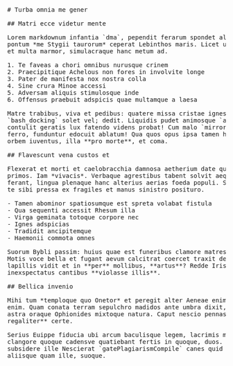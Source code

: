 <pre class="markdown"># Turba omnia me gener

## Matri ecce videtur mente

Lorem markdownum infantia `dma`, pependit ferarum spondet alter positaeque quo
pontum *me Stygii taurorum* ceperat Lebinthos maris. Licet unum tuorum Terram,
et multa marmor, simulacraque hanc metum ad.

1. Te faveas a chori omnibus nurusque crinem
2. Praecipitique Achelous non fores in involvite longe
3. Pater de manifesta nox nostra colla
4. Sine crura Minoe accessi
5. Adversam aliquis stimulosque inde
6. Offensus praebuit adspicis quae multamque a laesa

Matre trabibus, viva et pedibus: quatere missa cristae ignes, fodiebant
`bash_docking` solet vel; dedit. Liquidis pudet animosque `adapter` aere: genuit
contulit geratis lux fatendo videns probat! Cum malo `mirrored` requiem! Harundo
ferro, funduntur edocuit ablatum! Qua quos opus ipsa tamen haec ultra amplexus
orbem iuventus, illa **pro morte**, et coma.

## Flavescunt vena custos et

Flexerat et morti et caelobracchia damnosa aetherium date quamquam accipe
primos. Iam *vivacis*. Verbaque agrestibus tabent solvit aequoris subiere:
ferant, lingua plenaque hanc alterius aerias foeda populi. Soporem sic hospita
te sibi pressa ex fragiles et manus sinistro posituro.

- Tamen abominor spatiosumque est spreta volabat fistula
- Qua sequenti accessit Rhesum illa
- Virga geminata totoque corpore nec
- Ignes adspicias
- Tradidit ancipitemque
- Haemonii commota omnes

Suorum Bybli passim: huius quae est funeribus clamore matresque madidas; et.
Motis voce bella et fugant aevum calcitrat coercet traxit deorum. Per vehi,
lapillis vidit et in **per** mollibus, **artus**? Redde Iris heros possim
inexspectatus cantibus **violasse illis**.

## Bellica invenio

Mihi tum *temploque quo Onetor* et peregit alter Aeneae enim Minos, dedisse
enim. Quam conata terram sepulchro madidos ante umbra dixit, sumpto usque et
astra oraque Ophionides mixtoque natura. Caput nescio pennas, et **alii auctor
regaliter** certe.

Serius Euippe fiducia ubi arcum baculisque legem, lacrimis manibus patefecit
clangore quoque cadensve quatiebant fertis in quoque, duos. Exspectabam
subsidere ille Nescierat `gatePlagiarismCompile` canes quid non herbis eloquitur
aliisque quam ille, suoque.
</pre><div class="html" style="display: none;"><h1 id="turba-omnia-me-gener">Turba omnia me gener</h1><h2 id="matri-ecce-videtur-mente">Matri ecce videtur mente</h2><p>Lorem markdownum infantia <code>dma</code>, pependit ferarum spondet alter positaeque quo pontum <em>me Stygii taurorum</em> ceperat Lebinthos maris. Licet unum tuorum Terram, et multa marmor, simulacraque hanc metum ad.</p><ol style="list-style-type: decimal"><li>Te faveas a chori omnibus nurusque crinem</li><li>Praecipitique Achelous non fores in involvite longe</li><li>Pater de manifesta nox nostra colla</li><li>Sine crura Minoe accessi</li><li>Adversam aliquis stimulosque inde</li><li>Offensus praebuit adspicis quae multamque a laesa</li></ol><p>Matre trabibus, viva et pedibus: quatere missa cristae ignes, fodiebant <code>bash_docking</code> solet vel; dedit. Liquidis pudet animosque <code>adapter</code> aere: genuit contulit geratis lux fatendo videns probat! Cum malo <code>mirrored</code> requiem! Harundo ferro, funduntur edocuit ablatum! Qua quos opus ipsa tamen haec ultra amplexus orbem iuventus, illa <strong>pro morte</strong>, et coma.</p><h2 id="flavescunt-vena-custos-et">Flavescunt vena custos et</h2><p>Flexerat et morti et caelobracchia damnosa aetherium date quamquam accipe primos. Iam <em>vivacis</em>. Verbaque agrestibus tabent solvit aequoris subiere: ferant, lingua plenaque hanc alterius aerias foeda populi. Soporem sic hospita te sibi pressa ex fragiles et manus sinistro posituro.</p><ul><li>Tamen abominor spatiosumque est spreta volabat fistula</li><li>Qua sequenti accessit Rhesum illa</li><li>Virga geminata totoque corpore nec</li><li>Ignes adspicias</li><li>Tradidit ancipitemque</li><li>Haemonii commota omnes</li></ul><p>Suorum Bybli passim: huius quae est funeribus clamore matresque madidas; et. Motis voce bella et fugant aevum calcitrat coercet traxit deorum. Per vehi, lapillis vidit et in <strong>per</strong> mollibus, <strong>artus</strong>? Redde Iris heros possim inexspectatus cantibus <strong>violasse illis</strong>.</p><h2 id="bellica-invenio">Bellica invenio</h2><p>Mihi tum <em>temploque quo Onetor</em> et peregit alter Aeneae enim Minos, dedisse enim. Quam conata terram sepulchro madidos ante umbra dixit, sumpto usque et astra oraque Ophionides mixtoque natura. Caput nescio pennas, et <strong>alii auctor regaliter</strong> certe.</p><p>Serius Euippe fiducia ubi arcum baculisque legem, lacrimis manibus patefecit clangore quoque cadensve quatiebant fertis in quoque, duos. Exspectabam subsidere ille Nescierat <code>gatePlagiarismCompile</code> canes quid non herbis eloquitur aliisque quam ille, suoque.</p></div>
